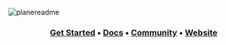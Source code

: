 
![planereadme](https://github.com/user-attachments/assets/7c18b9b8-c8a5-4787-b1de-c9d1606d8e57)


<h3 align="center">
  <b><a href="https://app.plane.so/">Get Started</a></b>
  •
  <a href="https://docs.plane.so/">Docs</a>
  •
  <a href="https://discord.com/invite/A92xrEGCge">Community</a>
  •
  <a href="https://plane.so/">Website</a>
  </h3>
